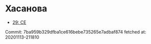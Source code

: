 # Хасанова
- [29: CE](29.md)

Commit: 7ba959b329dfba1ce616bebe735265e7adbaf874
 fetched at: 20201113-211810
